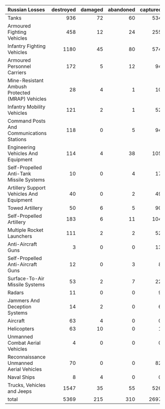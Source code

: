 | Russian Losses                                   |   destroyed |   damaged |   abandoned |   captured |   total |
|:-------------------------------------------------|------------:|----------:|------------:|-----------:|--------:|
| Tanks                                            |         936 |        72 |          60 |        534 |    1602 |
| Armoured Fighting Vehicles                       |         458 |        12 |          24 |        255 |     749 |
| Infantry Fighting Vehicles                       |        1180 |        45 |          80 |        574 |    1879 |
| Armoured Personnel Carriers                      |         172 |         5 |          12 |         94 |     283 |
| Mine-Resistant Ambush Protected  (MRAP) Vehicles |          28 |         4 |           1 |         10 |      43 |
| Infantry Mobility Vehicles                       |         121 |         2 |           1 |         52 |     176 |
| Command Posts And Communications Stations        |         118 |         0 |           5 |         94 |     217 |
| Engineering Vehicles And Equipment               |         114 |         4 |          38 |        105 |     261 |
| Self-Propelled Anti-Tank Missile Systems         |          10 |         0 |           4 |         17 |      31 |
| Artillery Support Vehicles And Equipment         |          40 |         0 |           2 |         49 |      91 |
| Towed Artillery                                  |          50 |         6 |           5 |         90 |     151 |
| Self-Propelled Artillery                         |         183 |         6 |          11 |        104 |     304 |
| Multiple Rocket Launchers                        |         111 |         2 |           2 |         52 |     167 |
| Anti-Aircraft Guns                               |           3 |         0 |           0 |         13 |      16 |
| Self-Propelled Anti-Aircraft Guns                |          12 |         0 |           3 |          8 |      23 |
| Surface-To-Air Missile Systems                   |          53 |         2 |           7 |         22 |      84 |
| Radars                                           |          11 |         0 |           0 |          9 |      20 |
| Jammers And Deception Systems                    |          14 |         2 |           0 |          6 |      22 |
| Aircraft                                         |          63 |         4 |           0 |          0 |      67 |
| Helicopters                                      |          63 |        10 |           0 |          1 |      74 |
| Unmanned Combat Aerial Vehicles                  |           4 |         0 |           0 |          0 |       4 |
| Reconnaissance Unmanned Aerial Vehicles          |          70 |         0 |           0 |         82 |     152 |
| Naval Ships                                      |           8 |         4 |           0 |          0 |      12 |
| Trucks, Vehicles and Jeeps                       |        1547 |        35 |          55 |        526 |    2163 |
| total                                            |        5369 |       215 |         310 |       2697 |    8591 |